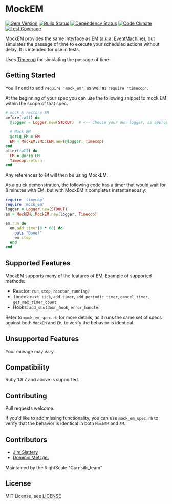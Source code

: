 # MockEM
[![Gem Version](https://badge.fury.io/rb/mock_em.svg)](http://badge.fury.io/rb/mock_em)
[![Build Status](https://travis-ci.org/rightscale/mock_em.png)](https://travis-ci.org/rightscale/mock_em)
[![Dependency Status](https://gemnasium.com/rightscale/mock_em.svg)](https://gemnasium.com/rightscale/mock_em)
[![Code Climate](https://codeclimate.com/github/rightscale/mock_em/badges/gpa.svg)](https://codeclimate.com/github/rightscale/mock_em)
[![Test Coverage](https://codeclimate.com/github/rightscale/mock_em/badges/coverage.svg)](https://codeclimate.com/github/rightscale/mock_em)

MockEM provides the same interface as [EM](https://github.com/eventmachine/eventmachine/) (a.k.a. [EventMachine](https://github.com/eventmachine/eventmachine/)), but simulates the passage of time to execute your 
scheduled actions without delay. It is intended for use in tests.

Uses [Timecop](https://github.com/travisjeffery/timecop) for simulating the passage of time.

## Getting Started
You'll need to add `require 'mock_em'`, as well as `require 'timecop'`.

At the beginning of your spec you can use the following snippet to mock EM within the scope of that spec.

```ruby
# mock & restore EM
before(:all) do
  @logger = Logger.new(STDOUT)  # <-- Choose your own logger, as appropriate
    
  # Mock EM
  @orig_EM = EM
  EM = MockEM::MockEM.new(@logger, Timecop)
end
after(:all) do
  EM = @orig_EM
  Timecop.return
end
```

Any references to `EM` will then be using MockEM.

As a quick demonstration, the following code has a timer that would wait for 8 minutes with EM, but with MockEM it completes instantaneously:
 
```ruby
require 'timecop'
require 'mock_em'
logger = Logger.new(STDOUT)
em = MockEM::MockEM.new(logger, Timecop)

em.run do
  em.add_timer(8 * 60) do
    puts "Done!"
    em.stop
  end
end    
```

## Supported Features
MockEM supports many of the features of EM. Example of supported methods:

  - Reactor: `run`, `stop`, `reactor_running?`
  - Timers: `next_tick`, `add_timer`, `add_periodic_timer`, `cancel_timer`, `get_max_timer_count`
  - Hooks: `add_shutdown_hook`, `error_handler`

Refer to `mock_em_spec.rb` for more details, as it runs the same set of specs against both `MockEM` and `EM`,
to verify the behavior is identical.

## Unsupported Features
Your mileage may vary.

## Compatibility
Ruby 1.8.7 and above is supported.

## Contributing
Pull requests welcome.

If you'd like to add missing functionality, you can use `mock_em_spec.rb` to verify that the behavior is identical in both `MockEM` and `EM`. 

## Contributors
- [Jim Slattery](https://github.com/jim-slattery-rs)
- [Dominic Metzger](https://github.com/dominicm)

Maintained by the RightScale "Cornsilk_team"


## License
MIT License, see [LICENSE](LICENSE)
